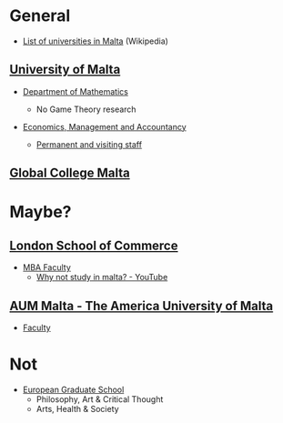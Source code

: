 # General

- [List of universities in Malta](https://en.wikipedia.org/wiki/List_of_universities_in_Malta) (Wikipedia)

## [University of Malta](https://www.um.edu.mt/)
- [Department of Mathematics](https://www.um.edu.mt/science/maths/staff/)
  - No Game Theory research
    
- [Economics, Management and Accountancy](https://www.um.edu.mt/fema/)
  - [Permanent and visiting staff](https://www.um.edu.mt/fema/economics/ourstaff/)

## [Global College Malta](https://gcm.edu.mt/)

# Maybe?

## [London School of Commerce](https://www.lscmalta.edu.mt/)
- [MBA Faculty](https://www.lscmalta.edu.mt/lsc-malta-academics)
  - [Why not study in malta? - YouTube](https://www.youtube.com/watch?v=nFWP2YDIDDc)
  
## [AUM Malta - The America University of Malta](https://www.aum.edu.mt/)
- [Faculty](https://www.aum.edu.mt/academics/faculty/)
  
# Not
- [European Graduate School](https://egs.edu/)
  - Philosophy, Art & Critical Thought
  - Arts, Health & Society
